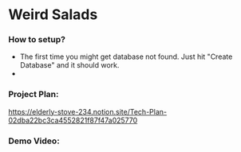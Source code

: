 # Weird Salads

### How to setup?
- The first time you might get database not found. Just hit "Create Database" and it should work.
- 

### Project Plan:
https://elderly-stove-234.notion.site/Tech-Plan-02dba22bc3ca4552821f87f47a025770

### Demo Video:
